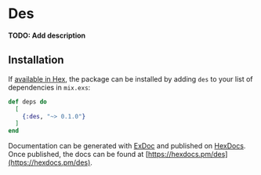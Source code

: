 # Des

**TODO: Add description**

## Installation

If [available in Hex](https://hex.pm/docs/publish), the package can be installed
by adding `des` to your list of dependencies in `mix.exs`:

```elixir
def deps do
  [
    {:des, "~> 0.1.0"}
  ]
end
```

Documentation can be generated with [ExDoc](https://github.com/elixir-lang/ex_doc)
and published on [HexDocs](https://hexdocs.pm). Once published, the docs can
be found at [https://hexdocs.pm/des](https://hexdocs.pm/des).


